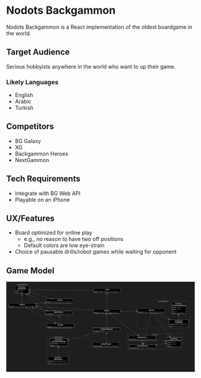 # Nodots Backgammon

Nodots Backgammon is a React implementation of the oldest boardgame in the world.

## Target Audience

Serious hobbyists anywhere in the world who want to up their game.

### Likely Languages

- English
- Arabic
- Turkish

## Competitors

- BG Galaxy
- XG
- Backgammon Heroes
- NextGammon

## Tech Requirements

- Integrate with BG Web API
- Playable on an iPhone

## UX/Features

- Board optimized for online play
  - e.g., no reason to have two off positions
  - Default colors are low eye-strain
- Choice of pausable drills/robot games while waiting for opponent

## Game Model

<img alt="alt_text" src="./src/game_diagram.png" />
